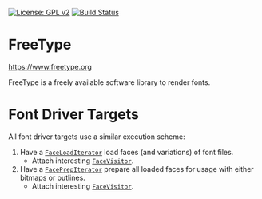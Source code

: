 [![License: GPL
v2](https://img.shields.io/badge/License-GPL%20v2-blue.svg)](https://www.gnu.org/licenses/old-licenses/gpl-2.0.en.html)
[![Build Status](https://travis-ci.org/freetype/freetype2-testing.svg?branch=master)](https://travis-ci.org/freetype/freetype2-testing)

# FreeType

https://www.freetype.org

FreeType is a freely available software library to render fonts.

# Font Driver Targets

All font driver targets use a similar execution scheme:

1. Have a [`FaceLoadIterator`](/fuzzing/src/iterators/faceloaditerator.h) load
   faces (and variations) of font files.
    - Attach interesting [`FaceVisitor`](/fuzzing/src/visitors/facevisitor.h).
2. Have a [`FacePrepIterator`](/fuzzing/src/iterators/faceprepiterator.h)
   prepare all loaded faces for usage with either bitmaps or outlines.
    - Attach interesting [`FaceVisitor`](/fuzzing/src/visitors/facevisitor.h).
